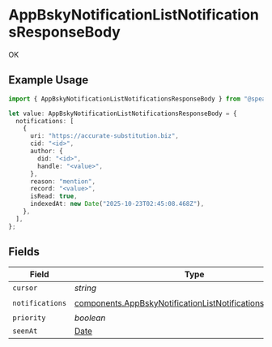 # AppBskyNotificationListNotificationsResponseBody

OK

## Example Usage

```typescript
import { AppBskyNotificationListNotificationsResponseBody } from "@speakeasy-sdks/bluesky/models/operations";

let value: AppBskyNotificationListNotificationsResponseBody = {
  notifications: [
    {
      uri: "https://accurate-substitution.biz",
      cid: "<id>",
      author: {
        did: "<id>",
        handle: "<value>",
      },
      reason: "mention",
      record: "<value>",
      isRead: true,
      indexedAt: new Date("2025-10-23T02:45:08.468Z"),
    },
  ],
};
```

## Fields

| Field                                                                                                                                        | Type                                                                                                                                         | Required                                                                                                                                     | Description                                                                                                                                  |
| -------------------------------------------------------------------------------------------------------------------------------------------- | -------------------------------------------------------------------------------------------------------------------------------------------- | -------------------------------------------------------------------------------------------------------------------------------------------- | -------------------------------------------------------------------------------------------------------------------------------------------- |
| `cursor`                                                                                                                                     | *string*                                                                                                                                     | :heavy_minus_sign:                                                                                                                           | N/A                                                                                                                                          |
| `notifications`                                                                                                                              | [components.AppBskyNotificationListNotificationsNotification](../../models/components/appbskynotificationlistnotificationsnotification.md)[] | :heavy_check_mark:                                                                                                                           | N/A                                                                                                                                          |
| `priority`                                                                                                                                   | *boolean*                                                                                                                                    | :heavy_minus_sign:                                                                                                                           | N/A                                                                                                                                          |
| `seenAt`                                                                                                                                     | [Date](https://developer.mozilla.org/en-US/docs/Web/JavaScript/Reference/Global_Objects/Date)                                                | :heavy_minus_sign:                                                                                                                           | N/A                                                                                                                                          |